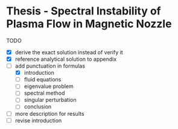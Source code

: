 # Thesis - Spectral Instability of Plasma Flow in Magnetic Nozzle

TODO
- [x] derive the exact solution instead of verify it
- [x] reference analytical solution to appendix
- [ ] add punctuation in formulas
    - [x] introduction
    - [ ] fluid equations
    - [ ] eigenvalue problem
    - [ ] spectral method
    - [ ] singular perturbation
    - [ ] conclusion
- [ ] more description for results
- [ ] revise introduction
